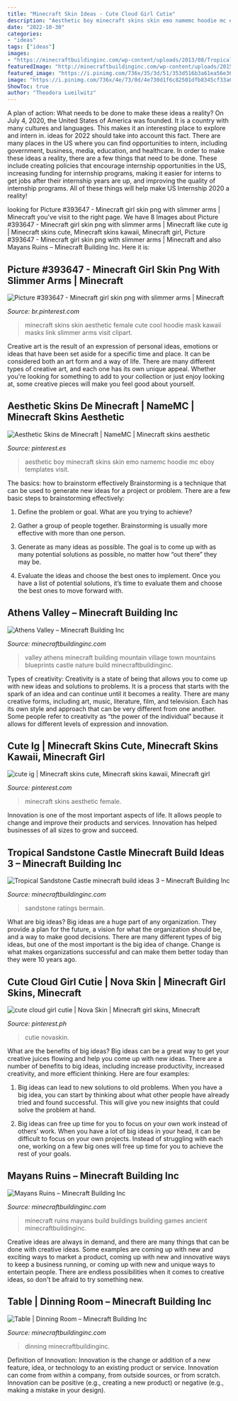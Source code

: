 ```yaml
---
title: "Minecraft Skin Ideas - Cute Cloud Girl Cutie"
description: "Aesthetic boy minecraft skins skin emo namemc hoodie mc eboy templates visit"
date: "2022-10-30"
categories:
- "ideas"
tags: ["ideas"]
images:
- "https://minecraftbuildinginc.com/wp-content/uploads/2013/08/Tropical-Sandstone-Castle-minecraft-build-ideas-3.jpg"
featuredImage: "http://minecraftbuildinginc.com/wp-content/uploads/2015/02/Athens-Valley-village-mountain-town-minecraft-building-ideas-blueprints-3.jpg"
featured_image: "https://i.pinimg.com/736x/35/3d/51/353d516b3a61ea56e36834e926e71dd3.jpg"
image: "https://i.pinimg.com/736x/4e/73/0d/4e730d1f6c82501dfb8345cf33a63037.jpg"
ShowToc: true
author: "Theodora Lueilwitz"
---
```



A plan of action: What needs to be done to make these ideas a reality?
On July 4, 2020, the United States of America was founded. It is a country with many cultures and languages. This makes it an interesting place to explore and intern in. ideas for 2022 should take into account this fact. There are many places in the US where you can find opportunities to intern, including government, business, media, education, and healthcare. 
In order to make these ideas a reality, there are a few things that need to be done. These include creating policies that encourage internship opportunities in the US, increasing funding for internship programs, making it easier for interns to get jobs after their internship years are up, and improving the quality of internship programs. All of these things will help make US Internship 2020 a reality!

	

		
looking for Picture #393647 - Minecraft girl skin png with slimmer arms | Minecraft you've visit to the right page. We have 8 Images about Picture #393647 - Minecraft girl skin png with slimmer arms | Minecraft like cute ig | Minecraft skins cute, Minecraft skins kawaii, Minecraft girl, Picture #393647 - Minecraft girl skin png with slimmer arms | Minecraft and also Mayans Ruins – Minecraft Building Inc. Here it is:
		
    
## Picture #393647 - Minecraft Girl Skin Png With Slimmer Arms | Minecraft

<img loading=lazy src="https://i.pinimg.com/736x/71/8f/82/718f824cc400708910d97885b9f6f46a.jpg" onerror="this.onerror=null;this.src='https://tse1.mm.bing.net/th?id=OIP.OwT0PvWAamCcUCdENbrTlwAAAA&amp;pid=15.1';" alt="Picture #393647 - Minecraft girl skin png with slimmer arms | Minecraft">

_Source: br.pinterest.com_

>minecraft skins skin aesthetic female cute cool hoodie mask kawaii masks link slimmer arms visit clipart. 

	

Creative art is the result of an expression of personal ideas, emotions or ideas that have been set aside for a specific time and place. It can be considered both an art form and a way of life. There are many different types of creative art, and each one has its own unique appeal. Whether you're looking for something to add to your collection or just enjoy looking at, some creative pieces will make you feel good about yourself.

    
## Aesthetic Skins De Minecraft | NameMC | Minecraft Skins Aesthetic

<img loading=lazy src="https://i.pinimg.com/736x/4e/73/0d/4e730d1f6c82501dfb8345cf33a63037.jpg" onerror="this.onerror=null;this.src='https://tse4.mm.bing.net/th?id=OIP.A9Mu147szHM2wkQ5AUE3dAAAAA&amp;pid=15.1';" alt="Aesthetic Skins de Minecraft | NameMC | Minecraft skins aesthetic">

_Source: pinterest.es_

>aesthetic boy minecraft skins skin emo namemc hoodie mc eboy templates visit. 

	

The basics: how to brainstorm effectively
Brainstorming is a technique that can be used to generate new ideas for a project or problem. There are a few basic steps to brainstorming effectively:
1. Define the problem or goal. What are you trying to achieve?

2. Gather a group of people together. Brainstorming is usually more effective with more than one person.

3. Generate as many ideas as possible. The goal is to come up with as many potential solutions as possible, no matter how “out there” they may be.

4. Evaluate the ideas and choose the best ones to implement. Once you have a list of potential solutions, it’s time to evaluate them and choose the best ones to move forward with.

    
## Athens Valley – Minecraft Building Inc

<img loading=lazy src="http://minecraftbuildinginc.com/wp-content/uploads/2015/02/Athens-Valley-village-mountain-town-minecraft-building-ideas-blueprints-3.jpg" onerror="this.onerror=null;this.src='https://tse1.mm.bing.net/th?id=OIP.7w8jRsdJueBfnCmE_ohd5gHaD0&amp;pid=15.1';" alt="Athens Valley – Minecraft Building Inc">

_Source: minecraftbuildinginc.com_

>valley athens minecraft building mountain village town mountains blueprints castle nature build minecraftbuildinginc. 

	

Types of creativity:
Creativity is a state of being that allows you to come up with new ideas and solutions to problems. It is a process that starts with the spark of an idea and can continue until it becomes a reality. There are many creative forms, including art, music, literature, film, and television. Each has its own style and approach that can be very different from one another. Some people refer to creativity as “the power of the individual” because it allows for different levels of expression and innovation.

    
## Cute Ig | Minecraft Skins Cute, Minecraft Skins Kawaii, Minecraft Girl

<img loading=lazy src="https://i.pinimg.com/736x/35/3d/51/353d516b3a61ea56e36834e926e71dd3.jpg" onerror="this.onerror=null;this.src='https://tse3.mm.bing.net/th?id=OIP.QyfzDJicij0lJJ11tnSbCwHaLm&amp;pid=15.1';" alt="cute ig | Minecraft skins cute, Minecraft skins kawaii, Minecraft girl">

_Source: pinterest.com_

>minecraft skins aesthetic female. 

	

Innovation is one of the most important aspects of life. It allows people to change and improve their products and services. Innovation has helped businesses of all sizes to grow and succeed.

    
## Tropical Sandstone Castle Minecraft Build Ideas 3 – Minecraft Building Inc

<img loading=lazy src="https://minecraftbuildinginc.com/wp-content/uploads/2013/08/Tropical-Sandstone-Castle-minecraft-build-ideas-3.jpg" onerror="this.onerror=null;this.src='https://tse2.mm.bing.net/th?id=OIP.8YSMjJqeR6MVyeBQTNPNNwHaEK&amp;pid=15.1';" alt="Tropical Sandstone Castle minecraft build ideas 3 – Minecraft Building Inc">

_Source: minecraftbuildinginc.com_

>sandstone ratings bermain. 

	

What are big ideas?
Big ideas are a huge part of any organization. They provide a plan for the future, a vision for what the organization should be, and a way to make good decisions. There are many different types of big ideas, but one of the most important is the big idea of change. Change is what makes organizations successful and can make them better today than they were 10 years ago.

    
## Cute Cloud Girl Cutie | Nova Skin | Minecraft Girl Skins, Minecraft

<img loading=lazy src="https://i.pinimg.com/736x/d1/fb/6f/d1fb6fac7622ee5b903505332fb5321d.jpg" onerror="this.onerror=null;this.src='https://tse3.mm.bing.net/th?id=OIP.6OWsbDysuDMV3g63j-0QiwAAAA&amp;pid=15.1';" alt="cute cloud girl cutie | Nova Skin | Minecraft girl skins, Minecraft">

_Source: pinterest.ph_

>cutie novaskin. 

	

What are the benefits of big ideas?
Big ideas can be a great way to get your creative juices flowing and help you come up with new ideas. There are a number of benefits to big ideas, including increase productivity, increased creativity, and more efficient thinking. Here are four examples:
1. Big ideas can lead to new solutions to old problems. When you have a big idea, you can start by thinking about what other people have already tried and found successful. This will give you new insights that could solve the problem at hand.

2. Big ideas can free up time for you to focus on your own work instead of others’ work. When you have a lot of big ideas in your head, it can be difficult to focus on your own projects. Instead of struggling with each one, working on a few big ones will free up time for you to achieve the rest of your goals.

    
## Mayans Ruins – Minecraft Building Inc

<img loading=lazy src="http://minecraftbuildinginc.com/wp-content/uploads/2013/02/minecraft_mayans_ruins.jpg" onerror="this.onerror=null;this.src='https://tse2.mm.bing.net/th?id=OIP.-WC8qCldUxQ6btFcPfaKxwHaD7&amp;pid=15.1';" alt="Mayans Ruins – Minecraft Building Inc">

_Source: minecraftbuildinginc.com_

>minecraft ruins mayans build buildings building games ancient minecraftbuildinginc. 

	

Creative ideas are always in demand, and there are many things that can be done with creative ideas. Some examples are coming up with new and exciting ways to market a product, coming up with new and innovative ways to keep a business running, or coming up with new and unique ways to entertain people. There are endless possibilities when it comes to creative ideas, so don't be afraid to try something new.

    
## Table | Dinning Room – Minecraft Building Inc

<img loading=lazy src="https://minecraftbuildinginc.com/wp-content/uploads/2014/01/Table-Minecraft-building-ideas-interior-decor-1024x578.jpg" onerror="this.onerror=null;this.src='https://tse4.mm.bing.net/th?id=OIP.uVqwWusbxTb1lWAGY1u2KwHaEL&amp;pid=15.1';" alt="Table | Dinning Room – Minecraft Building Inc">

_Source: minecraftbuildinginc.com_

>dinning minecraftbuildinginc. 

	

Definition of Innovation:
Innovation is the change or addition of a new feature, idea, or technology to an existing product or service. Innovation can come from within a company, from outside sources, or from scratch. Innovation can be positive (e.g., creating a new product) or negative (e.g., making a mistake in your design).

